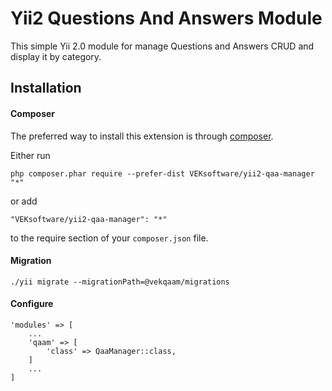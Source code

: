 Yii2 Questions And Answers Module
=================================

This simple Yii 2.0 module for manage Questions and Answers CRUD and display it by category.

## Installation

#### Composer

The preferred way to install this extension is through [composer](http://getcomposer.org/download/).

Either run

```
php composer.phar require --prefer-dist VEKsoftware/yii2-qaa-manager "*"
```

or add

```
"VEKsoftware/yii2-qaa-manager": "*"
```

to the require section of your `composer.json` file.

#### Migration

```
./yii migrate --migrationPath=@vekqaam/migrations
```

#### Configure

```
'modules' => [
    ...
    'qaam' => [
        'class' => QaaManager::class,
    ]
    ...
]
```